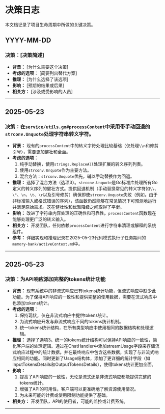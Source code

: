 # 决策日志

本文档记录了项目生命周期中所做的关键决策。

## YYYY-MM-DD
### 决策：[决策简述]
*   **背景：** [为什么需要这个决策]
*   **考虑的选项：** [简要列出替代方案]
*   **推理：** [为什么选择了该选项]
*   **影响：** [预期的结果或后果]
*   **相关方：** [涉及或受影响的人员]

---

## 2025-05-23
### 决策：在`service/utils.go#processContent`中采用带手动回退的`strconv.Unquote`处理字符串转义字符。
*   **背景：** 现有的`processContent`中的转义字符处理比较基础（仅处理`\\n`和修剪引号），需要更加健壮和全面。
*   **考虑的选项：**
    1.  纯手动替换，使用`strings.ReplaceAll`处理扩展的转义序列列表。
    2.  使用`strconv.Unquote`作为主要方法。
    3.  混合方法：`strconv.Unquote`优先，辅以手动替换作为回退。
*   **推理：** 选择了混合方法（选项3）。`strconv.Unquote`是Go标准库处理所有Go定义的转义序列的健壮方式。提供回退机制（手动替换常见的转义字符如`\\`、`\"`、`\n`、`\t`、`\r`以及引号修剪）确保即使`strconv.Unquote`失败（例如，由于非标准输入或格式错误的序列），该函数仍然能够在常见情况下可预测地运行并满足原始需求。这在健壮性和优雅降级之间取得了平衡。
*   **影响：** 改进了字符串内容处理的正确性和可靠性。`processContent`函数现在能够处理更广泛的转义输入。
*   **相关方：** 开发团队，任何依赖`processContent`进行字符串清理或解释的系统组件。
*   **参考：** 详细实现和推理记录在2025-05-23代码模式执行子任务期间的`memory-bank/activeContext.md`中。

---

## 2025-05-23
### 决策：为API响应添加完整的tokens统计功能
*   **背景：** 现有系统中的非流式响应已有tokens统计功能，但流式响应中缺少此功能。为了保持API响应的一致性和提供完整的使用数据，需要在流式响应中也添加tokens统计。
*   **考虑的选项：**
    1.  保持现状，仅在非流式响应中提供tokens统计。
    2.  为流式响应开发与非流式响应不同的tokens统计机制。
    3.  统一tokens统计结构，在所有类型响应中使用相同的数据结构和处理逻辑。
*   **推理：** 选择了选项3。统一的tokens统计结构可以保持API响应的一致性，简化客户端的处理逻辑。通过在ChatHandler中添加streamUsage字段来存储流式响应过程中的统计数据，并在最终响应中包含这些数据，实现了与非流式响应相同的功能。同时更新了Usage结构体，添加了更详细的统计字段（如InputTokensDetails和OutputTokensDetails），使得tokens统计更加全面。
*   **影响：** 
    1. 提高了API响应的一致性，无论是流式还是非流式响应都能提供完整的tokens统计。
    2. 增强了API的可用性，客户端可以更准确地了解资源使用情况。
    3. 为未来可能的计费或使用限制功能提供了基础。
*   **相关方：** 开发团队，API的使用者，可能的监控或计费系统。

---